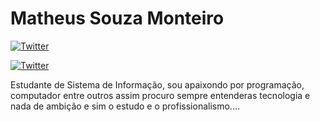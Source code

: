 # Matheus Souza Monteiro  


[![Twitter](https://img.shields.io/twitter/url?label=ma1t9&logoColor=6633cc&style=social&url=https%3A%2F%2Ftwitter.com%2Fma1t9)](https://twitter.com/intent/tweet?text=Wow:&url=https%3A%2F%2Ftwitter.com%2Fma1t9)

[![Twitter](https://img.shields.io/twitter/url?label=Matheus%20Souza&logo=linkedin&logoColor=6633cc&style=social&url=https%3A%2F%2Fwww.linkedin.com%2Fin%2Fmatheus-souza-018012142%2F)](https://twitter.com/intent/tweet?text=Wow:&url=https%3A%2F%2Fwww.linkedin.com%2Fin%2Fmatheus-souza-018012142%2F)


Estudante de Sistema de Informação, sou apaixondo por programação, computador entre outros assim procuro sempre entenderas tecnologia e nada de ambição e sim o estudo e o profissionalismo....
